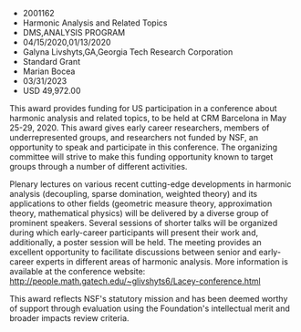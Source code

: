 
* 2001162
* Harmonic Analysis and Related Topics
* DMS,ANALYSIS PROGRAM
* 04/15/2020,01/13/2020
* Galyna Livshyts,GA,Georgia Tech Research Corporation
* Standard Grant
* Marian Bocea
* 03/31/2023
* USD 49,972.00

This award provides funding for US participation in a conference about harmonic
analysis and related topics, to be held at CRM Barcelona in May 25-29, 2020.
This award gives early career researchers, members of underrepresented groups,
and researchers not funded by NSF, an opportunity to speak and participate in
this conference. The organizing committee will strive to make this funding
opportunity known to target groups through a number of different activities.

Plenary lectures on various recent cutting-edge developments in harmonic
analysis (decoupling, sparse domination, weighted theory) and its applications
to other fields (geometric measure theory, approximation theory, mathematical
physics) will be delivered by a diverse group of prominent speakers. Several
sessions of shorter talks will be organized during which early-career
participants will present their work and, additionally, a poster session will be
held. The meeting provides an excellent opportunity to facilitate discussions
between senior and early-career experts in different areas of harmonic analysis.
More information is available at the conference website:
http://people.math.gatech.edu/~glivshyts6/Lacey-conference.html

This award reflects NSF's statutory mission and has been deemed worthy of
support through evaluation using the Foundation's intellectual merit and broader
impacts review criteria.
